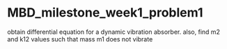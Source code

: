 # MBD_milestone_week1_problem1
obtain differential equation for a dynamic vibration absorber. also, find m2 and k12 values such that mass m1 does not vibrate
